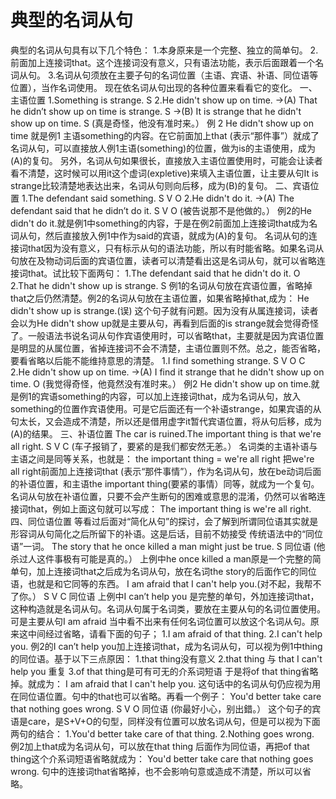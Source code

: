 # 典型的名词从句

典型的名词从句具有以下几个特色：
1.本身原来是一个完整、独立的简单句。
2.前面加上连接词that。这个连接词没有意义，只有语法功能，表示后面跟着一个名词从句。
3.名词从句须放在主要子句的名词位置（主语、宾语、补语、同位语等位置），当作名词使用。
现在依名词从句出现的各种位置来看看它的变化。
一、主语位置
1.Something is strange.
S
2.He didn't show up on time.
→(A) That he didn’t show up on time is strange.
S
→(B) It is strange that he didn't show up on time.
S
(真是奇怪，他没有准时来。）
例 2 He didn't show up on time 就是例1 主语something的内容。在它前面加上that (表示“那件事”）就成了名词从句，可以直接放人例1主语(something)的位置，做为is的主语使用，成为(A)的复句。
另外，名词从句如果很长，直接放入主语位置使用时，可能会让读者看不清楚，这时候可以用it这个虚词(expletive)来填入主语位置，让主要从句It is strange比较清楚地表达出来，名词从句则向后移，成为(B)的复句。
二、宾语位置
1.The defendant said something.
S V O
2.He didn't do it.
→(A) The defendant said that he didn’t do it.
S V O
(被告说那不是他做的。）
例2的He didn't do it.就是例1中something的内容，于是在例2前面加上连接词that成为名词从句，然后直接放入例1中作为said的宾语，就成为(A)的复句。
名词从句的连接词that因为没有意义，只有标示从句的语法功能，所以有时能省略。如果名词从句放在及物动词后面的宾语位置，读者可以清楚看出这是名词从句，就可以省略连接词that。试比较下面两句：
1.The defendant said that he didn't do it.
O
2.That he didn't show up is strange.
S
例1的名词从句放在宾语位置，省略掉that之后仍然清楚。例2的名词从句放在主语位置，如果省略掉that,成为：
He didn't show up is strange.(误)
这个句子就有问题。因为没有从属连接词，读者会以为He didn't show up就是主要从句，再看到后面的is strange就会觉得奇怪了。一般语法书说名词从句作宾语使用时，可以省略that，主要就是因为宾语位置是明显的从属位置，省掉连接词不会不清楚，主语位置则不然。总之，能否省略，要看省略以后能不能维持意思的清楚。
1.I find something strange.
S V O C
2.He didn't show up on time.
→(A) I find it strange that he didn't show up on time.
O
(我觉得奇怪，他竟然没有准时来。）
例2 He didn't show up on time.就是例1的宾语something的内容，可以加上连接词that，成为名词从句，放入something的位置作宾语使用。可是它后面还有一个补语strange，如果宾语的从句太长，又会造成不清楚，所以还是借用虚字it暂代宾语位置，将从句后移，成为(A)的结果。
三、补语位置
The car is ruined.The important thing is that we're all right.
S V C
(车子报销了，要紧的是我们都安然无恙。）
名词类的主语补语与主语之间是同等关系，也就是：
the important thing = we're all right
把we're all right前面加上连接词that (表示“那件事情”），作为名词从句，放在be动词后面的补语位置，和主语the important thing(要紧的事情）同等，就成为一个复句。
名词从句放在补语位置，只要不会产生断句的困难或意思的混淆，仍然可以省略连接词that，例如上面这句就可以写成：
The important thing is we're all right.
四、同位语位置
等看过后面对“简化从句”的探讨，会了解到所谓同位语其实就是形容词从句简化之后所留下的补语。这是后话，目前不妨接受 传统语法中的“同位语”一词。
The story that he once killed a man might just be true.
S 同位语
(他杀过人这件事极有可能是真的。）
上例中he once killed a man原是一个完整的简单句，加上连接词that之后成为名词从句，放在名词the story的后面作它的同位语，也就是和它同等的东西。
I am afraid that I can't help you.(对不起，我帮不了你。）
S V C 同位语
上例中I can’t help you 是完整的单句，外加连接词that，这种构造就是名词从句。名词从句属于名词类，要放在主要从句的名词位置使用。可是主要从句I am afraid 当中看不出来有任何名词位置可以放这个名词从句。原来这中间经过省略，请看下面的句子；
1.I am afraid of that thing.
2.I can't help you.
例2的I can’t help you加上连接词that，成为名词从句，可以视为例1中thing的同位语。基于以下三点原因：
1.that thing没有意义
2.that thing 与 that I can't help you 重复
3.of that thing是可有可无的介系词短语
于是将of that thing省略掉。就成为：
I am afraid that I can't help you.
这句话中的名词从句仍应视为用在同位语位置。句中的that也可以省略。再看一个例子：
You'd better take care that nothing goes wrong.
S V O 同位语
(你最好小心，别出錯。）
这个句子的宾语是care，是S+V+O的句型，同样没有位置可以放名词从句，但是可以视为下面两句的结合：
1.You'd better take care of that thing.
2.Nothing goes wrong.
例2加上that成为名词从句，可以放在that thing 后面作为同位语，再把of that thing这个介系词短语省略就成为：
You'd better take care that nothing goes wrong.
句中的连接词that省略掉，也不会影响句意或造成不清楚，所以可以省略。